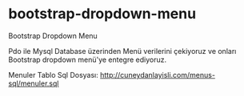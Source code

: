 # bootstrap-dropdown-menu
Bootstrap Dropdown Menu

Pdo ile Mysql Database üzerinden Menü verilerini çekiyoruz ve onları Bootstrap dropdown menü'ye entegre ediyoruz.

Menuler Tablo Sql Dosyası: http://cuneydanlayisli.com/menus-sql/menuler.sql
